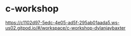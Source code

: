 # c-workshop
https://c1102d97-5edc-4e05-ad5f-295ab01aada5.ws-us02.gitpod.io/#/workspace/c-workshop-dylanjaybaxter
